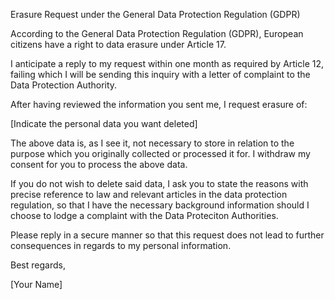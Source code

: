Erasure Request under the General Data Protection Regulation (GDPR)

According to the General Data Protection Regulation (GDPR), European citizens have a right to data erasure under Article 17.

I anticipate a reply to my request within one month as required by Article 12, failing which I will be sending this inquiry with a letter of complaint to the Data Protection Authority.

After having reviewed the information you sent me, I request erasure of:

[Indicate the personal data you want deleted]

The above data is, as I see it, not necessary to store in relation to the purpose which you originally collected or processed it for. I withdraw my consent for you to process the above data.

If you do not wish to delete said data, I ask you to state the reasons with precise reference to law and relevant articles in the data protection regulation, so that I have the necessary background information should I choose to lodge a complaint with the Data Proteciton Authorities.

Please reply in a secure manner so that this request does not lead to further consequences in regards to my personal information.

Best regards,

[Your Name]
